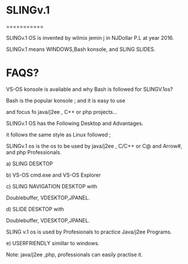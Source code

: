 # SLINGv.1
===========

 
 SLINGv.1 OS is invented by wilmix jemin j in NJDollar P.L at year 2016.

SLINGv.1 means WINDOWS,Bash  konsole, and SLING SLIDES.


FAQS?
=====

VS-OS  konsole  is   available  and  why  Bash   is  followed  for   SLINGV.1os?

Bash  is  the   popular  konsole ;  and  it  is  easy  to use

and focus  fo  java/j2ee  , C++ or  php projects...



SLINGv.1 OS has the Following Desktop and Advantages.

it follows the same style as Linux followed ;

 SLINGv.1 os  is   the  os  to  be   used  by  java/j2ee , C/C++ or  C@ and  Arrow#,  and  php  Professionals.

a) SLING DESKTOP

b) VS-OS cmd.exe and VS-OS Explorer

c) SLING NAVIGATION DESKTOP with

Doublebuffer, VDESKTOP,JPANEL.

d) SLIDE DESKTOP with

Doublebuffer, VDESKTOP,JPANEL.

SLING v.1 os is used by Profesionals to practice Java/j2ee Programs.

e) USERFRIENDLY simillar to windows.

Note: java/j2ee ,php, professionals can easily practise it.
